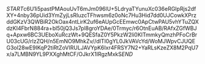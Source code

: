 $START$c6U1i5pastPMAouUvT6mJm096lU+5LdryaTYunuXc036eRGIpRjs2dfXY+4nby36pUid3YmZyjLsRIuzcTFhwsm6z0oNc7Hu3Hid7dd0UJCowkXPrzddGKzV3QWBiR2OkOax4ntLirK2uf6eAUpGcEEmwc0ApCtwPAU5vhYTuZQXdzKI4FbrN884ra+bl50jQ3Js7pl8groYDAe/0Trmyc/r6OtnEuAB/RAfxZGfWBJq+Apxw6BC3UEboXuRczWt+9QESfaZ0Y5PkzW2li0KITmmkyQmzhPFoCrBrU03cUG/rlzZQH/n5EmNO9MhkZv//dITI0gYL0JkVAVcYd/WoMJWpvCJUQEG3ol28wE9IKqP2tiRtZoVIRULJAVYpK6Ixr4FRSY7N2+YaRLsKzeZX8M2PqU7x/a7LMBN9YL9PXXghMtCF/OJkrX1IRgzMxkS$END$